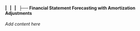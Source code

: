 #### |   |   |   ├── Financial Statement Forecasting with Amortization Adjustments

*Add content here*
